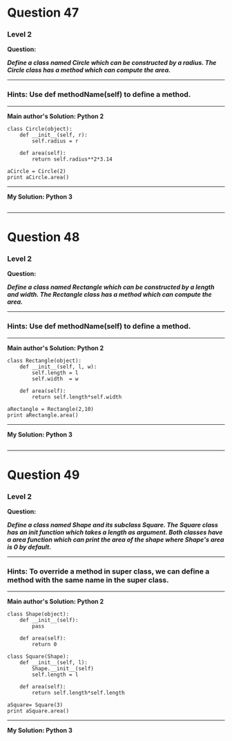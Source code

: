 
# Question 47
### Level 2

**Question:**

***Define a class named Circle which can be constructed by a radius. The Circle class has a method which can compute the area.***

----------------------
### Hints: Use def methodName(self) to define a method.
-------------------

**Main author's Solution: Python 2**
```
class Circle(object):
    def __init__(self, r):
        self.radius = r

    def area(self):
        return self.radius**2*3.14

aCircle = Circle(2)
print aCircle.area()
```
----------------
**My Solution: Python 3**
```
```
----------------

# Question 48
### Level 2

**Question:**

***Define a class named Rectangle which can be constructed by a length and width. The Rectangle class has a method which can compute the area.***

----------------------
### Hints: Use def methodName(self) to define a method.
-------------------

**Main author's Solution: Python 2**
```
class Rectangle(object):
    def __init__(self, l, w):
        self.length = l
        self.width  = w

    def area(self):
        return self.length*self.width

aRectangle = Rectangle(2,10)
print aRectangle.area()

```
----------------
**My Solution: Python 3**
```
```
----------------

# Question 49
### Level 2

**Question:**

***Define a class named Shape and its subclass Square. The Square class has an init function which takes a length as argument. Both classes have a area function which can print the area of the shape where Shape's area is 0 by default.***

----------------------
### Hints: To override a method in super class, we can define a method with the same name in the super class.

----------------------

**Main author's Solution: Python 2**
```
class Shape(object):
    def __init__(self):
        pass

    def area(self):
        return 0

class Square(Shape):
    def __init__(self, l):
        Shape.__init__(self)
        self.length = l

    def area(self):
        return self.length*self.length

aSquare= Square(3)
print aSquare.area()
```
----------------
**My Solution: Python 3**
```
```
